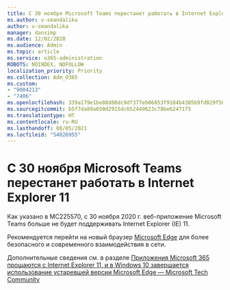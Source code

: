```yaml
---
title: С 30 ноября Microsoft Teams перестанет работать в Internet Explorer 11
ms.author: v-smandalika
author: v-smandalika
manager: dansimp
ms.date: 12/02/2020
ms.audience: Admin
ms.topic: article
ms.service: o365-administration
ROBOTS: NOINDEX, NOFOLLOW
localization_priority: Priority
ms.collection: Adm_O365
ms.custom:
- "9004213"
- "7406"
ms.openlocfilehash: 339a179e1be88d80dc9df377eb06853f9184b4305b9fd029f565ba54fd30e546
ms.sourcegitcommit: b5f7da89a650d2915dc652449623c78be6247175
ms.translationtype: HT
ms.contentlocale: ru-RU
ms.lasthandoff: 08/05/2021
ms.locfileid: "54026955"
---
```

# <a name="microsoft-teams-will-stop-working-on-internet-explorer-11-from-nov-30th"></a>С 30 ноября Microsoft Teams перестанет работать в Internet Explorer 11

Как указано в MC225570, с 30 ноября 2020 г. веб-приложение Microsoft Teams больше не будет поддерживать Internet Explorer (IE) 11. 

Рекомендуется перейти на новый браузер [Microsoft Edge](https://www.microsoft.com/edge) для более безопасного и современного взаимодействия в сети. 

Дополнительные сведения см. в разделе [Приложения Microsoft 365 прощаются с Internet Explorer 11, и в Windows 10 завершается использование устаревшей версии Microsoft Edge — Microsoft Tech Community](https://techcommunity.microsoft.com/t5/microsoft-365-blog/microsoft-365-apps-say-farewell-to-internet-explorer-11-and/ba-p/1591666)

